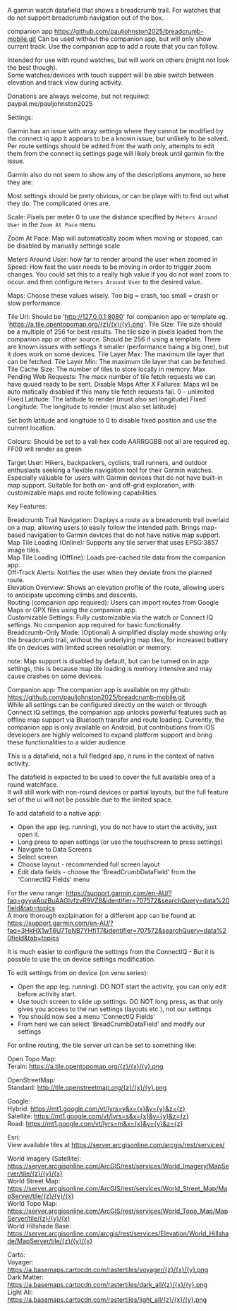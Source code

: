 A garmin watch datafield that shows a breadcrumb trail. For watches that do not support breadcrumb navigation out of the box.

companion app https://github.com/pauljohnston2025/breadcrumb-mobile.git
Can be used without the companion app, but will only show current track. 
Use the companion app to add a route that you can follow.

Intended for use with round watches, but will work on others (might not look the best though).  
Some watches/devices with touch support will be able switch between elevation and track view during activity.

Donations are always welcome, but not required: paypal.me/pauljohnston2025

Settings:

Garmin has an issue with array settings where they cannot be modified by the connect iq app it appears to be a known issue, but unlikely to be solved. Per route settings should be edited from the wath only, attempts to edit them from the connect iq settings page will likely break until garmin fix the issue.

Garmin also do not seem to show any of the descriptions anymore, so here they are:

Most settings should be prety obvious, or can be playe with to find out what they do. The complicated ones are.

Scale: Pixels per meter 0 to use the distance specified by `Meters Around User` in the `Zoom At Pace` menu

Zoom At Pace:
Map will automatically zoom when moving or stopped, can be disabled by manually settings scale

Meters Around User: how far to render around the user when zoomed in
Speed: How fast the user needs to be moving in order to trigger zoom changes. You could set this to a really high value if you do not want zoom to occur. and then configure `Meters Around User` to the desired value.


Maps:
Choose these values wisely. Too big = crash, too small = crash or slow performance. 

Tile Url: Should be 'http://127.0.0.1:8080' for companion app or template eg. 'https://a.tile.opentopomap.org/{z}/{x}/{y}.png'. 
Tile Size: Tile size should be a multiple of 256 for best results. The tile size in pixels loaded from the companion app or other source. Should be 256 if using a template. There are known issues with settings it smaller (performance baing a big one), but it does work on some devices.
Tile Layer Max: The maximum tile layer that can be fetched.
Tile Layer Min: The maximum tile layer that can be fetched.
Tile Cache Size: The number of tiles to store locally in memory.
Max Pending Web Requests: The macx number of tile fetch requests we can have quued ready to be sent.
Disable Maps After X Failures: Maps wil be auto matically disabled if this many tile fetch requests fail. 0 - unlimited
Fixed Latitude: The latitude to render (must also set longitude)
Fixed Longitude: The longitude to render (must also set latitude)

Set both latitude and longitude to 0 to disable fixed position and use the current location.

Colours: Should be set to a vali hex code AARRGGBB not all are required eg. FF00 will render as green


Target User: Hikers, backpackers, cyclists, trail runners, and outdoor enthusiasts seeking a flexible navigation tool for their Garmin watches. Especially valuable for users with Garmin devices that do not have built-in map support. Suitable for both on- and off-grid exploration, with customizable maps and route following capabilities.

Key Features:

Breadcrumb Trail Navigation: Displays a route as a breadcrumb trail overlaid on a map, allowing users to easily follow the intended path. Brings map-based navigation to Garmin devices that do not have native map support.  
Map Tile Loading (Online): Supports any tile server that uses EPSG:3857 image tiles.  
Map Tile Loading (Offline): Loads pre-cached tile data from the companion app.  
Off-Track Alerts: Notifies the user when they deviate from the planned route.  
Elevation Overview: Shows an elevation profile of the route, allowing users to anticipate upcoming climbs and descents.  
Routing (companion app required): Users can import routes from Google Maps or GPX files using the companion app.  
Customizable Settings: Fully customizable via the watch or Connect IQ settings. No companion app required for basic functionality.  
Breadcrumb-Only Mode: (Optional) A simplified display mode showing only the breadcrumb trail, without the underlying map tiles, for increased battery life on devices with limited screen resolution or memory.  

note: Map support is disabled by default, but can be turned on in app settings, this is because map tile loading is memory intensive and may cause crashes on some devices.

Companion app:
The companion app is available on my github: https://github.com/pauljohnston2025/breadcrumb-mobile.git  
While all settings can be configured directly on the watch or through Connect IQ settings, the companion app unlocks powerful features such as offline map support via Bluetooth transfer and route loading. Currently, the companion app is only available on Android, but contributions from iOS developers are highly welcomed to expand platform support and bring these functionalities to a wider audience.


This is a datafield, not a full fledged app, it runs in the context of native activity.  

The datafield is expected to be used to cover the full available area of a round watchface.  
It will still work with non-round devices or partial layouts, but the full feature set of the ui will not be possible due to the limited space.  

To add datafield to a native app:
* Open the app (eg. running), you do not have to start the activity, just open it.
* Long press to open settings (or use the touchscreen to press settings)
* Navigate to Data Screens
* Select screen
* Choose layout - recommended full screen layout
* Edit data fields - choose the 'BreadCrumbDataField' from the 'ConnectIQ Fields' menu

For the venu range: https://support.garmin.com/en-AU/?faq=gyywAozBuAAGlvfzvR9VZ8&identifier=707572&searchQuery=data%20field&tab=topics  
A more thorough explaination for a different app can be found at: https://support.garmin.com/en-AU/?faq=3HkHX1wT6U7TeNB7YHfiT7&identifier=707572&searchQuery=data%20field&tab=topics

It is much easier to configure the settings from the ConnectIQ - But it is possble to use the on device settings modification.

To edit settings from on device (on venu series):
* Open the app (eg. running). DO NOT start the activity, you can only edit before activity start.
* Use touch screen to slide up settings. DO NOT long press, as that only gives you access to the run settings (layouts etc.), not our settings
* You should now see a menu 'ConnectIQ Fields'
* From here we can select 'BreadCrumbDataField' and modify our settings

For online routing, the tile server url can be set to something like:

Open Topo Map:  
Terain: https://a.tile.opentopomap.org/{z}/{x}/{y}.png  

OpenStreetMap:  
Standard: http://tile.openstreetmap.org/{z}/{x}/{y}.png  

Google:  
Hybrid: https://mt1.google.com/vt/lyrs=y&x={x}&y={y}&z={z}  
Satellite: https://mt1.google.com/vt/lyrs=s&x={x}&y={y}&z={z}  
Road: https://mt1.google.com/vt/lyrs=m&x={x}&y={y}&z={z}  

Esri:  
View available tiles at https://server.arcgisonline.com/arcgis/rest/services/  

World Imagery (Satellite): https://server.arcgisonline.com/ArcGIS/rest/services/World_Imagery/MapServer/tile/{z}/{y}/{x}  
World Street Map: https://server.arcgisonline.com/ArcGIS/rest/services/World_Street_Map/MapServer/tile/{z}/{y}/{x}  
World Topo Map: https://server.arcgisonline.com/ArcGIS/rest/services/World_Topo_Map/MapServer/tile/{z}/{y}/{x}  
World Hillshade Base: https://server.arcgisonline.com/arcgis/rest/services/Elevation/World_Hillshade/MapServer/tile/{z}/{y}/{x}  

Carto:  
Voyager: https://a.basemaps.cartocdn.com/rastertiles/voyager/{z}/{x}/{y}.png  
Dark Matter: https://a.basemaps.cartocdn.com/rastertiles/dark_all/{z}/{x}/{y}.png  
Light All: https://a.basemaps.cartocdn.com/rastertiles/light_all/{z}/{x}/{y}.png  